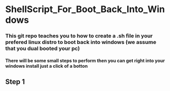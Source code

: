 # ShellScript_For_Boot_Back_Into_Windows

### This git repo teaches you to how to create a .sh file in your prefered linux distro to boot back into windows (we assume that you dual booted your pc) 

#### There will be some small steps to perform then you can get right into your windows install just a click of a botton 

## Step 1
